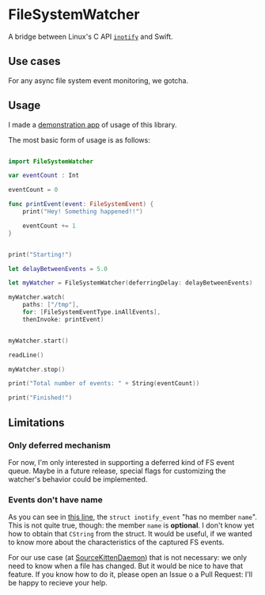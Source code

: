 # FileSystemWatcher

A bridge between Linux's C API [`inotify`](https://linux.die.net/man/7/inotify) and Swift.

## Use cases

For any async file system event monitoring, we gotcha.

## Usage

I made a [demonstration app](https://github.com/felix91gr/fswatcher-usage) of usage of this library.

The most basic form of usage is as follows:

```swift

import FileSystemWatcher

var eventCount : Int

eventCount = 0

func printEvent(event: FileSystemEvent) {
    print("Hey! Something happened!!")

    eventCount += 1
}


print("Starting!")

let delayBetweenEvents = 5.0

let myWatcher = FileSystemWatcher(deferringDelay: delayBetweenEvents)

myWatcher.watch(
    paths: ["/tmp"], 
    for: [FileSystemEventType.inAllEvents],
    thenInvoke: printEvent)


myWatcher.start()

readLine()

myWatcher.stop()

print("Total number of events: " + String(eventCount))

print("Finished!")

```

## Limitations

### Only deferred mechanism

For now, I'm only interested in supporting a deferred kind of FS event queue. Maybe in a future release, special flags for customizing the watcher's behavior could be implemented.

### Events don't have name

As you can see in [this line](https://github.com/felix91gr/FileSystemWatcher/blob/1.1.0/Sources/fswatcher.swift#L148), the `struct inotify_event` "has no member `name`". This is not quite true, though: the member `name` is **optional**. I don't know yet how to obtain that `CString` from the struct. It would be useful, if we wanted to know more about the characteristics of the captured FS events.

For our use case (at [SourceKittenDaemon](https://github.com/terhechte/SourceKittenDaemon)) that is not necessary: we only need to know when a file has changed. But it would be nice to have that feature. If you know how to do it, please open an Issue o a Pull Request: I'll be happy to recieve your help.